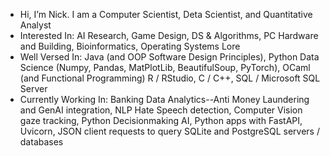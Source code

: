 - Hi, I’m Nick. I am a Computer Scientist, Deta Scientist, and Quantitative Analyst
- Interested In: AI Research, Game Design, DS & Algorithms, PC Hardware and Building, Bioinformatics, Operating Systems Lore
- Well Versed In: Java (and OOP Software Design Principles), Python Data Science (Numpy, Pandas, MatPlotLib, BeautifulSoup, PyTorch), OCaml (and Functional Programming) R / RStudio, C / C++, SQL / Microsoft SQL Server
- Currently Working In: Banking Data Analytics--Anti Money Laundering and GenAI integration, NLP Hate Speech detection, Computer Vision gaze tracking, Python Decisionmaking AI, Python apps with FastAPI, Uvicorn, JSON client requests to query SQLite and PostgreSQL servers / databases
